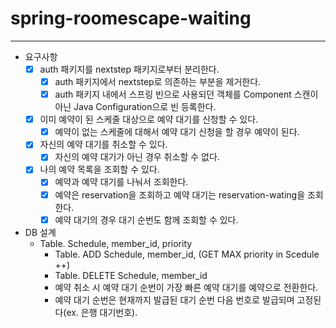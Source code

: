 # spring-roomescape-waiting

--- 
- 요구사항
    - [x] auth 패키지를 nextstep 패키지로부터 분리한다.
      - [x] auth 패키지에서 nextstep로 의존하는 부분을 제거한다.
      - [x] auth 패키지 내에서 스프링 빈으로 사용되던 객체를 Component 스캔이 아닌 Java Configuration으로 빈 등록한다.
    - [x] 이미 예약이 된 스케줄 대상으로 예약 대기를 신청할 수 있다.
      - [x] 예약이 없는 스케줄에 대해서 예약 대기 신청을 할 경우 예약이 된다.
    - [x] 자신의 예약 대기를 취소할 수 있다.
      - [x] 자신의 예약 대기가 아닌 경우 취소할 수 없다.
    - [x] 나의 예약 목록을 조회할 수 있다.
      - [x] 예약과 예약 대기를 나눠서 조회한다.
      - [x] 예약은 reservation을 조회하고 예약 대기는 reservation-wating을 조회한다.
      - [x] 예약 대기의 경우 대기 순번도 함께 조회할 수 있다.
  
- DB 설계
  - Table. Schedule, member_id, priority
    - Table. ADD Schedule, member_id, (GET MAX priority in Scedule ++)
    - Table. DELETE Schedule, member_id
    - 예약 취소 시 예약 대기 순번이 가장 빠른 예약 대기를 예약으로 전환한다.
    - 예약 대기 순번은 현재까지 발급된 대기 순번 다음 번호로 발급되며 고정된다(ex. 은행 대기번호).